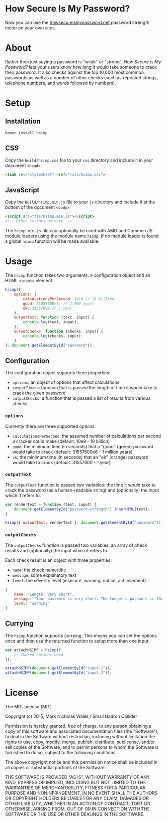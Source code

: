 # How Secure Is My Password?

Now you can use the [howsecureismypassword.net](https://howsecureimsypassword.net) password strength meter on your own sites.

# About

Rather then just saying a password is "weak" or "strong", *How Secure is My Password?* lets your users know how long it would take someone to crack their password. It also checks against the top 10,000 most common passwords as well as a number of other checks (such as repeated strings, telephone numbers, and words followed by numbers).

# Setup

## Installation

```shell
bower install hsimp
```

## CSS
Copy the `build/hsimp.css` file to your `css` directory and include it in your document `<head>`:

```html
<link rel="stylesheet" href="/css/hsimp.css">
```

## JavaScript
Copy the `build/hsimp.min.js` file to your `js` directory and include it at the bottom of the document `<body>`:

```html
<script src="/js/hsimp.min.js"></script>
<!-- Other scripts go here -->
```

The `hsimp.min.js` file can optionally be used with AMD and Common JS module loaders using the module name `hsimp`. If no module loader is found a global `hsimp` function will be made available.

# Usage

The `hsimp` function takes two arguments: a configuration object and an HTML `<input>` element

```javascript
hsimp({
    options: {
        calculationsPerSecond: 1e10 // 10 billion,
        good: 31557600e3, // 1,000 years
        ok: 31557600 // 1 year
    },
    outputText: function (text, input) {
        console.log(text, input);
    },
    outputChecks: function (checks, input) {
        console.log(checks, input);
    }
}, document.getElementById("password"));
```

## Configuration

The configuration object supports three properties:

- `options`: an object of options that affect calculations
- `outputTime`: a function that is passed the length of time it would take to crack the given password
- `outputChecks`: a function that is passed a list of results from various checks

### `options`

Currently there are three supported options:

- `calculationsPerSecond`: the assumed number of calculations per second a cracker could make (default: 10e9 - 10 billion)
- `good`: the minimum time (in seconds) that a "good" (green) password would take to crack (default: 31557600e6 - 1 million years)
- `ok`: the minimum time (in seconds) that an "ok" (orange) password would take to crack (default: 31557600 - 1 year)

### `outputText`

The `outputText` function is passed two variables: the time it would take to crack the password (as a human-readable string) and (optionally) the input which it refers to.

```javascript
var renderText = function (text, input) {
    document.getElementById("password-strength").innerHTML(text);
}

hsimp({ outputText: renderText }, document.getElementById("password"));
```

### `outputChecks`

The `outputChecks` function is passed two variables: an array of check results and (optionally) the input which it refers to.

Each check result is an object with three properties:

- `name`: the check name/title
- `message`: some explanatory text
- `level`: the severity level (insecure, warning, notice, achievement)

```javascript
{
    name: "Length: Very Short",
    message: "Your password is very short. The longer a password is the more secure it will be.",
    level: "warning"
}
```

## Currying

The `hsimp` function supports currying. This means you can set the options once and then use the returned function to setup more than one input:

```javascript
var attachHSIMP = hsimp({
    // shared options here
});

attachHSIMP(document.getElementById("input-1"));
attachHSIMP(document.getElementById("input-2"));
```


# License

The MIT License (MIT)

Copyright (c) 2015, Mark Nicholas Wales / Small Hadron Collider

Permission is hereby granted, free of charge, to any person obtaining a copy
of this software and associated documentation files (the "Software"), to deal
in the Software without restriction, including without limitation the rights
to use, copy, modify, merge, publish, distribute, sublicense, and/or sell
copies of the Software, and to permit persons to whom the Software is
furnished to do so, subject to the following conditions:

The above copyright notice and this permission notice shall be included in
all copies or substantial portions of the Software.

THE SOFTWARE IS PROVIDED "AS IS", WITHOUT WARRANTY OF ANY KIND, EXPRESS OR
IMPLIED, INCLUDING BUT NOT LIMITED TO THE WARRANTIES OF MERCHANTABILITY,
FITNESS FOR A PARTICULAR PURPOSE AND NONINFRINGEMENT. IN NO EVENT SHALL THE
AUTHORS OR COPYRIGHT HOLDERS BE LIABLE FOR ANY CLAIM, DAMAGES OR OTHER
LIABILITY, WHETHER IN AN ACTION OF CONTRACT, TORT OR OTHERWISE, ARISING FROM,
OUT OF OR IN CONNECTION WITH THE SOFTWARE OR THE USE OR OTHER DEALINGS IN
THE SOFTWARE.